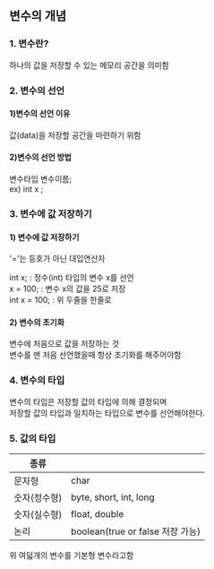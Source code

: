 ## 변수의 개념

### 1. 변수란?
하나의 값을 저장할 수 있는 메모리 공간을 의미함 

### 2. 변수의 선언

#### 1)변수의 선언 이유
값(data)을 저장할 공간을 마련하기 위함

#### 2)변수의 선언 방법
변수타입 변수이름;  
ex) int x ; 

### 3. 변수에 값 저장하기

#### 1) 변수에 값 저장하기 
'='는 등호가 아닌 대입연산자  

int x; : 정수(int) 타입의 변수 x를 선언  
x = 100; : 변수 x의 값을 25로 저장  
int x = 100; : 위 두줄을 한줄로  

#### 2) 변수의 초기화
변수에 처음으로 값을 저장하는 것  
변수를 맨 처음 선언했을때 항상 초기화를 해주어야함

### 4. 변수의 타입

변수의 타입은 저장할 값의 타입에 의해 결정되며  
저장할 값의 타입과 일치하는 타입으로 변수를 선언해야한다.

### 5. 값의 타입

|종류||
|--|--|
|문자형|char|  
|숫자(정수형)|byte, short, int, long|  
|숫자(실수형)|float, double|  
|논리|boolean(true or false 저장 가능)|  

위 여덟개의 변수를 기본형 변수라고함
